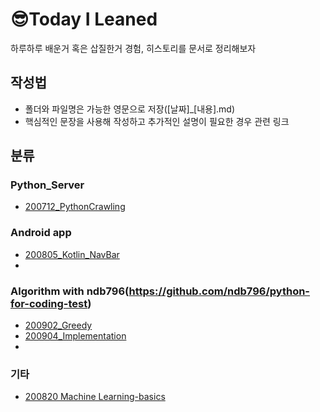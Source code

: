 # 😎Today I Leaned

하루하루 배운거 혹은 삽질한거 경험, 히스토리를 문서로 정리해보자

## 작성법

- 폴더와 파일명은 가능한 영문으로 저장([날짜]_[내용].md)
- 핵심적인 문장을 사용해 작성하고 추가적인 설명이 필요한 경우 관련 링크

## 분류

### Python_Server

- [200712_PythonCrawling](https://github.com/dawit95/TIL/blob/master/python_server/200712_PythonCrawling.md)

### Android app

- [200805_Kotlin_NavBar](https://github.com/dawit95/TIL/blob/master/Android%20app/200805_Kotlin_NavBar.md)
- 

### Algorithm with ndb796(https://github.com/ndb796/python-for-coding-test)

- [200902_Greedy](https://github.com/dawit95/TIL/blob/master/Algorithm%20with%20ndb796/200902_Greedy.md)
- [200904_Implementation](https://github.com/dawit95/TIL/blob/master/Algorithm%20with%20ndb796/200904_Implementation.md)
- 

### 기타

- [200820 Machine Learning-basics](https://github.com/dawit95/TIL/blob/master/etc/MachineLearning/200820%20Machine%20Learning-basics.md)
